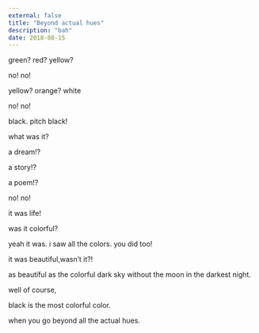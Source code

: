 ```yaml
---
external: false
title: "Beyond actual hues"
description: "bah"
date: 2018-08-15
---
```


green? red? yellow?

no! no!

yellow? orange? white

no! no!

black. pitch black!

what was it?

a dream!?

a story!?

a poem!?

no! no!

it was life!

was it colorful?

yeah it was. i saw all the colors. you did too!

it was beautiful,wasn’t it?!

as beautiful as the colorful dark sky without the moon in the darkest night.

well of course,

black is the most colorful color.

when you go beyond all the actual hues.